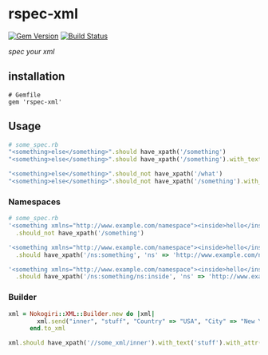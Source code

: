 # rspec-xml
[![Gem Version](https://badge.fury.io/rb/rspec-xml.svg)](http://badge.fury.io/rb/rspec-xml)
[![Build Status](https://travis-ci.org/4moms/rspec-xml.svg?branch=master)](https://travis-ci.org/4moms/rspec-xml)

*spec your xml*

## installation
```
# Gemfile
gem 'rspec-xml'
```

## Usage

```ruby
# some_spec.rb
"<something>else</something>".should have_xpath('/something')
"<something>else</something>".should have_xpath('/something').with_text('else')

"<something>else</something>".should_not have_xpath('/what')
"<something>else</something>".should_not have_xpath('/something').with_text('what')
```

### Namespaces

```ruby
# some_spec.rb
'<something xmlns="http://www.example.com/namespace"><inside>hello</inside></something>'
  .should_not have_xpath('/something')

'<something xmlns="http://www.example.com/namespace"><inside>hello</inside></something>'
  .should have_xpath('/ns:something', 'ns' => 'http://www.example.com/namespace')

'<something xmlns="http://www.example.com/namespace"><inside>hello</inside></something>'
  .should have_xpath('/ns:something/ns:inside', 'ns' => 'http://www.example.com/namespace')
```

### Builder

```ruby
xml = Nokogiri::XML::Builder.new do |xml|
        xml.send("inner", "stuff", "Country" => "USA", "City" => "New York")
      end.to_xml

xml.should have_xpath('//some_xml/inner').with_text('stuff').with_attr({"Country" => "USA", "City" =>"New York"})
```
